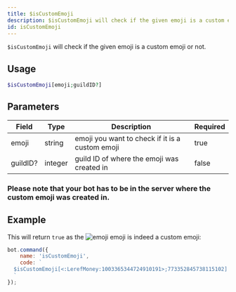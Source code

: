 ```yaml
---
title: $isCustomEmoji
description: $isCustomEmoji will check if the given emoji is a custom emoji or not.
id: isCustomEmoji
---
```


`$isCustomEmoji` will check if the given emoji is a custom emoji or not.

## Usage

```php
$isCustomEmoji[emoji;guildID?]
```

## Parameters

| Field    | Type    | Description                                     | Required |
|----------|---------|-------------------------------------------------|----------|
| emoji    | string  | emoji you want to check if it is a custom emoji | true     |
| guildID? | integer | guild ID of where the emoji was created in      | false    |

### Please note that your bot has to be in the server where the custom emoji was created in.

## Example

This will return `true` as
the ![emoji](https://cdn.discordapp.com/emojis/1003365344724910191.webp?size=16&quality=lossless) emoji is indeed a
custom emoji:

```javascript
bot.command({
    name: 'isCustomEmoji',
    code: `
  $isCustomEmoji[<:LerefMoney:1003365344724910191>;773352845738115102]
  `
});
```
